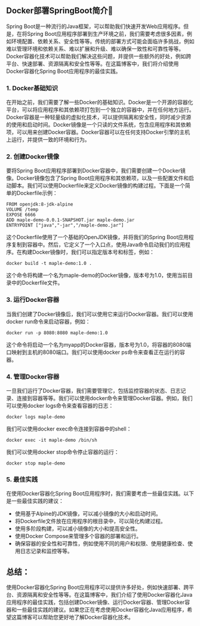 ## Docker部署SpringBoot简介🎨

Spring Boot是一种流行的Java框架，可以帮助我们快速开发Web应用程序。但是，在将Spring Boot应用程序部署到生产环境之前，我们需要考虑很多因素，例如环境配置、依赖关系、安全性等等。传统的部署方式可能会面临许多挑战，例如难以管理环境和依赖关系、难以扩展和升级、难以确保一致性和可靠性等等。Docker容器化技术可以帮助我们解决这些问题，并提供一些额外的好处，例如跨平台、快速部署、资源隔离和安全性等等。在这篇博客中，我们将介绍使用Docker容器化Spring Boot应用程序的最佳实践。

### 1. Docker基础知识

在开始之前，我们需要了解一些Docker的基础知识。Docker是一个开源的容器化平台，可以将应用程序和其依赖项打包到一个独立的容器中，并在任何地方运行。Docker容器是一种轻量级的虚拟化技术，可以提供隔离和安全性，同时减少资源的使用和启动时间。Docker镜像是一个只读的文件系统，包含应用程序和其依赖项，可以用来创建Docker容器。Docker容器可以在任何支持Docker引擎的主机上运行，并提供一致的环境和行为。

### 2. 创建Docker镜像

要将Spring Boot应用程序部署到Docker容器中，我们需要创建一个Docker镜像。Docker镜像包含了Spring Boot应用程序和其依赖项，以及一些配置文件和启动脚本。我们可以使用Dockerfile来定义Docker镜像的构建过程。下面是一个简单的Dockerfile示例：

```
FROM openjdk:8-jdk-alpine
VOLUME /temp
EXPOSE 6666
ADD maple-demo-0.0.1-SNAPSHOT.jar maple-demo.jar
ENTRYPOINT ["java","-jar","/maple-demo.jar"]
```

这个Dockerfile使用了一个基础的OpenJDK镜像，并将我们的Spring Boot应用程序复制到容器中。然后，它定义了一个入口点，使用Java命令启动我们的应用程序。在构建Docker镜像时，我们可以指定版本号和标签，例如：

```
docker build -t maple-demo:1.0 .
```

这个命令将构建一个名为maple-demo的Docker镜像，版本号为1.0，使用当前目录中的Dockerfile文件。

### 3. 运行Docker容器

当我们创建了Docker镜像后，我们可以使用它来运行Docker容器。我们可以使用docker run命令来启动容器，例如：

```
docker run -p 8080:8080 maple-demo:1.0
```

这个命令将启动一个名为myapp的Docker容器，版本号为1.0，将容器的8080端口映射到主机的8080端口。我们可以使用docker ps命令来查看正在运行的容器。

### 4. 管理Docker容器

一旦我们运行了Docker容器，我们需要管理它，包括监控容器的状态、日志记录、连接到容器等等。我们可以使用docker命令来管理Docker容器。例如，我们可以使用docker logs命令来查看容器的日志：

```
docker logs maple-demo
```

我们可以使用docker exec命令连接到容器中的shell：

```
docker exec -it maple-demo /bin/sh
```

我们可以使用docker stop命令停止容器的运行：

```
docker stop maple-demo
```

### 5. 最佳实践

在使用Docker容器化Spring Boot应用程序时，我们需要考虑一些最佳实践。以下是一些最佳实践的建议：

- 使用基于Alpine的JDK镜像，可以减小镜像的大小和启动时间。
- 将Dockerfile文件放在应用程序的根目录中，可以简化构建过程。
- 使用多阶段构建，可以减小镜像的大小和提高安全性。
- 使用Docker Compose来管理多个容器的部署和运行。
- 确保容器的安全性和可靠性，例如使用不同的用户和权限、使用健康检查、使用日志记录和监控等等。

## 总结：

使用Docker容器化Spring Boot应用程序可以提供许多好处，例如快速部署、跨平台、资源隔离和安全性等等。在这篇博客中，我们介绍了使用Docker容器化Java应用程序的最佳实践，包括创建Docker镜像、运行Docker容器、管理Docker容器和一些最佳实践的建议。如果您正在考虑使用Docker容器化Java应用程序，希望这篇博客可以帮助您更好地了解Docker容器化技术。